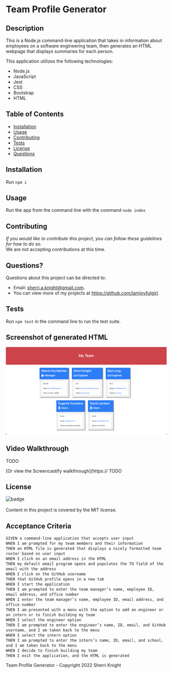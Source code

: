 # Team Profile Generator

## Description

This is a Node.js command-line application that takes in information about employees on a software engineering team, then generates an HTML webpage that displays summaries for each person.

This application utilizes the following technologies:

- Node.js
- JavaScript
- Jest
- CSS
- Bootstrap
- HTML

## Table of Contents

- [Installation](#installation)
- [Usage](#usage)
- [Contributing](#contributing)
- [Tests](#tests)
- [License](#license)
- [Questions](#questions)

## Installation

Run `npm i`

## Usage

Run the app from the command line with the command `node index`

## Contributing

_If you would like to contribute this project, you can follow these guidelines for how to do so._
<br />
We are not accepting contributions at this time.

## Questions?

Questions about this project can be directed to:

- Email: sherri.a.knight@gmail.com.
- You can view more of my projects at https://github.com/iamjoyfulgirl.

## Tests

Run `npm test` in the command line to run the test suite.

## Screenshot of generated HTML

![HTML webpage titled “My Team” features five boxes listing employee names, titles, and other key info.](./Assets/my-team-screenshot.png)

## Video Walkthrough

TODO

[Or view the Screencastify walkthrough](https:// TODO

## License

![badge](https://img.shields.io/badge/license-MIT-brightgreen)
<br />  
Content in this project is covered by the MIT license.

## Acceptance Criteria

```
GIVEN a command-line application that accepts user input
WHEN I am prompted for my team members and their information
THEN an HTML file is generated that displays a nicely formatted team roster based on user input
WHEN I click on an email address in the HTML
THEN my default email program opens and populates the TO field of the email with the address
WHEN I click on the GitHub username
THEN that GitHub profile opens in a new tab
WHEN I start the application
THEN I am prompted to enter the team manager’s name, employee ID, email address, and office number
WHEN I enter the team manager’s name, employee ID, email address, and office number
THEN I am presented with a menu with the option to add an engineer or an intern or to finish building my team
WHEN I select the engineer option
THEN I am prompted to enter the engineer’s name, ID, email, and GitHub username, and I am taken back to the menu
WHEN I select the intern option
THEN I am prompted to enter the intern’s name, ID, email, and school, and I am taken back to the menu
WHEN I decide to finish building my team
THEN I exit the application, and the HTML is generated
```

Team Profile Generator - Copyright 2022 Sherri Knight
